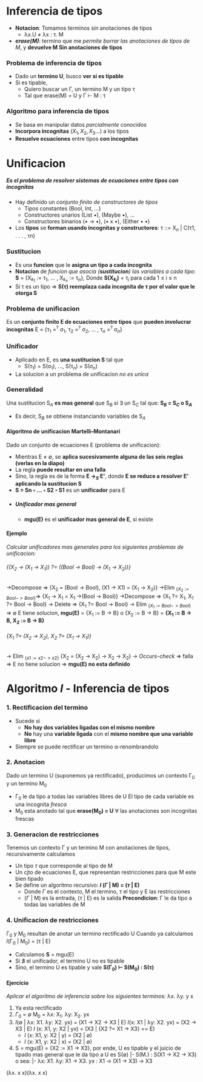 
# Inferencia de tipos
- **Notacion**: Tomamos terminos sin anotaciones de tipos
	- λx.U $\neq$ λx : τ. M
- ***erase(M)***: termino que me _permite borrar las anotaciones de tipos de M_, y **devuelve M Sin anotaciones de tipos**
### Problema de inferencia de tipos
- Dado un **termino U**, busco **ver si es tipable**
- Si es tipable,
	- Quiero buscar un Γ, un termino M y un tipo τ
	- Tal que erase(M) = U y Γ ⊢ M : τ
### Algoritmo para inferencia de tipos
- Se basa en manipular datos _parcialmente conocidos_
- **Incorpora incognitas** ($X_1, X_2, X_3...$) a los tipos
- **Resuelve ecuaciones** entre tipos **con incognitas**
# Unificacion
##### Es el problema de resolver sistemas de ecuaciones entre tipos con incognitas
- Hay definido un _conjunto finito de constructores de tipos_
	- Tipos constantes (Bool, Int, ...)
	- Constructores unarios (List •), (Maybe •), ...
	- Constructores binarios (• -> •), (• x •), (Either • •) 
- Los **tipos** se **forman usando incognitas y constructores**: τ ::= X$_n$ | C(τ1, . . . , τn)
### Sustitucion
- Es una **funcion** que le **asigna un tipo a cada incognita**
- **Notacion** de _funcion que asocia (**sustitucion**) las variables a cada tipo_:
  **S** = {X$_{k_1}$ := τ$_1$, ... , X$_{k_n}$ := τ$_n$}, Donde **S(X$_{k_i}$)** = τ$_i$ para cada 
  1 $\leq$ i $\leq$ n
- Si τ es un tipo => **S(τ) reemplaza cada incognita de τ por el valor que le otorga S**
### Problema de unificacion
Es un **conjunto finito E de ecuaciones entre tipos** que **pueden involucrar incognitas**
E = {τ$_1$ =$^?$ σ$_1$, τ$_2$ =$^?$ σ$_2$, ... , τ$_n$ =$^?$ σ$_n$}
### Unificador
- Aplicado en E, es **una sustitucion S** tal que
	- S(τ$_1$) = S(σ$_1$), ..., S(τ$_n$) = S(σ$_n$)
- La solucion a un problema de unificacion _no es unica_
### Generalidad
Una sustitucion S$_A$ **es mas general** que S$_B$ si $\exists$ un S$_C$ tal que:
**S$_B$ = S$_C$ o S$_A$**
- Es decir, S$_B$ se obtiene instanciando variables de S$_A$
#### Algoritmo de unificacion Martelli–Montanari
Dado un conjunto de ecuaciones E (problema de unificacion):
- Mientras  E $\neq$ ∅, se **aplica sucesivamente alguna de las seis reglas (verlas en la diapo)**
- La regla **puede resultar en una falla**
- Sino, la regla es de la forma **E →$_S$ E'**, donde **E se reduce a resolver E' aplicando la sustitucion S**
- **S = Sn ◦ ... ◦ S2 ◦ S1** es un **unificador** para E
- ##### Unificador mas general
	- **mgu(E)** es el **unificador mas general de E**, si existe
#### Ejemplo
_Calcular unificadores mas generales para los siguientes problemas de unificacion:_
###### {(X$_2$ → (X$_1$ → X$_1$)) ?= ((Bool → Bool) → (X$_1$ → X$_2$))}
->Decompose => {X$_2$ = (Bool → Bool), (X1 → X1) = (X$_1$ → X$_2$)}
->Elim $_{\{X_2 := Bool -> Bool\}}$=> {X$_1$ -> X$_1$ = X$_1$ ->(Bool -> Bool)}
->Decompose => {X$_1$ ?= X$_1$, X$_1$ ?= Bool -> Bool}
-> Delete => {X$_1$ ?= Bool -> Bool}
-> Elim $_{\{X_1 := Bool -> Bool\}}$ => ∅
E tiene solucion, **mgu(E)** = {X$_1$ := B -> B} o {X$_2$ := B -> B}
= **{X$_1$ := B -> B, X$_2$ := B -> B}** 

###### {X$_1$ ?= (X$_2$ → X$_2$), X$_2$ ?= (X$_1$ → X$_1$)}
-> Elim $_{\{x1 := x2 -> x2\}}$ {X$_2$ = (X$_2$ -> X$_2$) -> X$_2$ -> X$_2$}
-> _Occurs-check_ => falla => E no tiene solucion => **mgu(E) no esta definido**

# Algoritmo $I$ - Inferencia de tipos
### 1. Rectificacion del termino
- Sucede si 
	- **No hay dos variables ligadas con el mismo nombre**
	- **No** hay una **variable ligada** con el **mismo nombre que una variable libre**
- Siempre se puede rectificar un termino α-renombrandolo
### 2. Anotacion
Dado un termino U (suponemos ya rectificado), producimos un contexto Γ$_0$ y un termino M$_0$
- Γ$_0$ le da tipo a todas las variables libres de U
  El tipo de cada variable es una incognita _fresca_
- M$_0$ esta anotado tal que **erase(M$_0$) = U**
  $\forall$ las anotaciones son incognitas frescas
### 3. Generacion de restricciones
Tenemos un contexto Γ y un termino M con anotaciones de tipos, recursivamente calculamos
- Un tipo $\tau$ que corresponde al tipo de M
- Un cjto de ecuaciones E, que representan restricciones para que M este bien tipado
- Se define un algoritmo recursivo: **$I$ ($\Gamma$ | M) = ($\tau$ | E)**
	- Donde $\Gamma$ es el contexto, M el termino, $\tau$ el tipo y E las restricciones
	- ($\Gamma$ | M) es la entrada, ($\tau$ | E) es la salida 
	  **Precondicion**: Γ le da tipo a todas las variables de M
### 4. Unificacion de restricciones
Γ$_0$ y M$_0$ resultan de anotar un termino rectificado U
Cuando ya calculamos $I$(Γ$_0$ | M$_0$) = (τ | E)
- Calculamos **S** = mgu(E)
- Si $\nexists$ el unificador, el termino U no es tipable
- Sino, el termino U es tipable y vale **S(Γ$_0$) ⊢ S(M$_0$) : S(τ)**
#### Ejercicio
_Aplicar el algoritmo de inferencia sobre los siguientes terminos:_
λx. λy. y x
1) Ya esta rectificado
2) $\Gamma_0$ = ∅
   M$_0$ = λx: X$_1$. λy: X$_2$. yx
3) $I$(∅ | λx: X1. λy: X2. yx) = (X1 -> X2 -> X3 | E)
   $I$(x: X1 | λy: X2. yx) = (X2 -> X3 | E)
   $I$ (x: X1, y: X2 | yx) = (X3 | {X2 ?= X1 -> X3} == E)
   -  $I$ (x: X1, y: X2 | y) = (X2 | ∅)
   -  $I$ (x: X1, y: X2 | x) = (X2 | ∅)
4) S = mgu(E) = {X2 := X1 -> X3}, por ende, U es tipable
   y el juicio de tipado mas general que le da tipo a U es S(∅) |- S(M.) : S(X1 -> X2 -> X3) o sea: 
   |- λx: X1. λy: X1 -> X3. yx : X1 -> (X1 -> X3) -> X3

(λx. x x)(λx. x x)